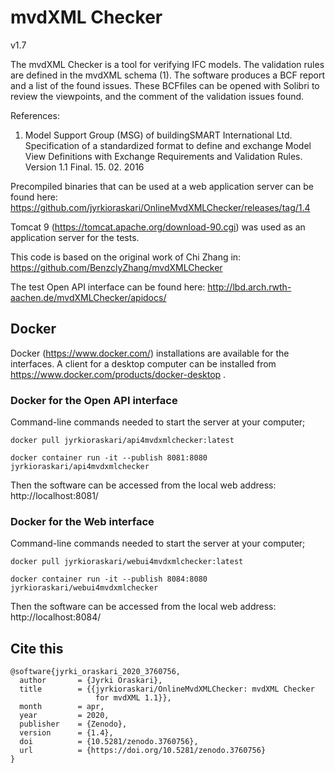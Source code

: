 # mvdXML Checker
v1.7

The mvdXML Checker is a tool for verifying IFC models. The validation
rules are defined in the mvdXML schema (1). The software produces a BCF
report and a list of the found issues. These BCFfiles can be opened with
Solibri to review the viewpoints, and the comment of the validation issues
found.

References:
1. Model Support Group (MSG) of buildingSMART International Ltd.
Specification of a standardized format to define and exchange
Model View Definitions with Exchange Requirements and Validation Rules.
Version 1.1 Final. 15. 02. 2016


Precompiled binaries that can be used at a web application server can be found here: 
https://github.com/jyrkioraskari/OnlineMvdXMLChecker/releases/tag/1.4

Tomcat 9 (https://tomcat.apache.org/download-90.cgi) was used as an application server for the tests.


This code is based on the original work of Chi Zhang in: 	
https://github.com/BenzclyZhang/mvdXMLChecker


The test Open API interface can be found here:
http://lbd.arch.rwth-aachen.de/mvdXMLChecker/apidocs/

## Docker
Docker (https://www.docker.com/) installations are available for the interfaces. A client for a desktop computer can be installed from https://www.docker.com/products/docker-desktop . 

### Docker for the Open API interface

Command-line commands needed to start the server at your computer;
```
docker pull jyrkioraskari/api4mvdxmlchecker:latest

docker container run -it --publish 8081:8080 jyrkioraskari/api4mvdxmlchecker

```
Then the software can be accessed from the local web address:
http://localhost:8081/

### Docker for the Web interface

Command-line commands needed to start the server at your computer;
```
docker pull jyrkioraskari/webui4mvdxmlchecker:latest

docker container run -it --publish 8084:8080 jyrkioraskari/webui4mvdxmlchecker

```


Then the software can be accessed from the local web address:
http://localhost:8084/


## Cite this
```
@software{jyrki_oraskari_2020_3760756,
  author       = {Jyrki Oraskari},
  title        = {{jyrkioraskari/OnlineMvdXMLChecker: mvdXML Checker 
                   for mvdXML 1.1}},
  month        = apr,
  year         = 2020,
  publisher    = {Zenodo},
  version      = {1.4},
  doi          = {10.5281/zenodo.3760756},
  url          = {https://doi.org/10.5281/zenodo.3760756}
}
```

